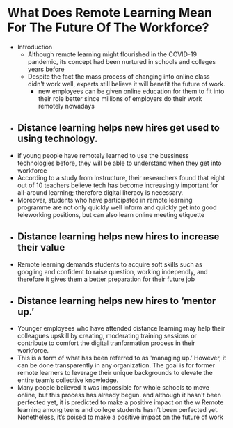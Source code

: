 # What Does Remote Learning Mean For The Future Of The Workforce?
- Introduction
	- Although remote learning might flourished in the COVID-19 pandemic, its concept had been nurtured in schools and colleges years before
	- Despite the fact the mass process of changing into online class didn't work well, experts still believe it will benefit the future of work.
		- new employees can be given online education for them to fit into their role better since millions of employers do their work remotely nowadays
- ## **Distance learning helps new hires get used to using technology.**
- if young people have remotely learned to use the bussiness technologies before, they will be able to understand when they get into workforce
- According to a study from Instructure, their researchers found that eight out of 10 teachers believe tech has become increasingly important for all-around learning; therefore digital literacy is necessary.
- Moreover, students who have participated in remote learning programme are not only quickly well inform and quickly get into good teleworking positions, but can also learn online meeting etiquette
- ## **Distance learning helps new hires to increase their value**
- Remote learning demands students to acquire soft skills such as googling and confident to raise question, working independly, and therefore it gives them a better preparation for their future job
- ## **Distance learning helps new hires to ‘mentor up.’**
- Younger employees who have attended distance learning may help their colleagues upskill by creating, moderating training sessions or contribute to comfort the digital tranformation process in their workforce.
- This is a form of what has been referred to as 'managing up.’ However, it can be done transparently in any organization. The goal is for former remote learners to leverage their unique backgrounds to elevate the entire team’s collective knowledge.
- Many people believed it was impossible for whole schools to move online, but this process has already begun. and although it hasn't been perfected yet, it is predicted to make a positive impact on the w Remote learning among teens and college students hasn’t been perfected yet. Nonetheless, it’s poised to make a positive impact on the future of work